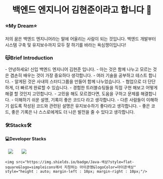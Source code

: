 <h1 align="center"> 백엔드 엔지니어 김현준이라고 합니다 👋 </h1>

<h3>⭐️My Dream⭐️</h3>
저의 꿈은 백엔드 엔지니어라는 말에 어울리는 사람이 되는 것입니다. 
백엔드 개발부터 시스템 구축 및 유지보수까지 모두 잘 하기를 바라는 욕심쟁이입니다! 

<h3>😽Brief Introduction</h3>
- 안녕하세요! 신입 백엔드 엔지니어 김현준 입니다.
- 아는 것은 함께 나누고 모르는 것은 겸손히 배우는 것이 가장 중요하다 생각합니다.
    - 여러 기술을 공부하고 테스트 합니다.
    - 알게된 것은 사내의 스터디그룹을 만들어 함께 나누었습니다.
- 협업으로 더 단단하게, 더 빠르게 완료할 수 있습니다.
    - 경험한 트러블슈팅들을 직접 구현 해보고 어떻게 해결 할 것인지 고민합니다.
    - 고민을 해도 모르겠다면, 도움을 구하고 문제를 해결합니다.
- 이해하기 쉬운 설명, 기록이 좋은 코드다 라고 생각합니다.
    - 다른 사람들이 이해하기 쉽도록 작성된 코드와 관련된 설명은 유지보수하기 좋다라고 생각합니다.
    - 좋은 코드, 좋은 기록은 나 스스로에게도 더 나은 발전을 줄 수 있다고 생각합니다.

<h3>🛠️Stacks🛠️</h3>
<div>
  <h4>💻Developer Stacks</h4>
  <div>
    <img src="https://img.shields.io/badge/Java-007396?style=flat-square&logo=Java&logoColor=white" style="height : auto; margin-left : 10px; margin-right : 10px;"/></a>&nbsp;
    <img src="https://img.shields.io/badge/Spring-#6DB33F?style=flat-square&logo=Spring&logoColor=white" style="height : auto; margin-left : 10px; margin-right : 10px;"/>  


    
    <img src="https://img.shields.io/badge/Java-색상?style=flat-square&logo=simpleicons에서 지칭하는 아이콘명&logoColor=아이콘색상" style="height : auto; margin-left : 10px; margin-right : 10px;"/>  
  </div>

  
</div>
